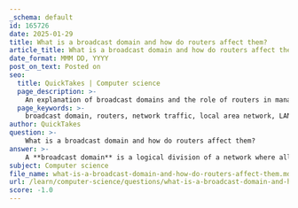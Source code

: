 ```yaml
---
_schema: default
id: 165726
date: 2025-01-29
title: What is a broadcast domain and how do routers affect them?
article_title: What is a broadcast domain and how do routers affect them?
date_format: MMM DD, YYYY
post_on_text: Posted on
seo:
  title: QuickTakes | Computer science
  page_description: >-
    An explanation of broadcast domains and the role of routers in managing them, focusing on how routers separate networks and control broadcast message propagation.
  page_keywords: >-
    broadcast domain, routers, network traffic, local area network, LAN, broadcast messages, network management, traffic control, network segmentation, security
author: QuickTakes
question: >-
    What is a broadcast domain and how do routers affect them?
answer: >-
    A **broadcast domain** is a logical division of a network where all devices can receive broadcast messages sent by any other device within that same domain. This means that if a device sends a broadcast message, all other devices within the same broadcast domain will receive it. Broadcast domains are crucial for understanding how network traffic is managed and how devices communicate within a network.\n\n**Routers** play a significant role in managing broadcast domains. Unlike switches, which propagate broadcast messages to all devices within the same local area network (LAN), routers do not forward broadcast messages. Each interface on a router connects to a separate broadcast domain. Therefore, when a router connects two different networks, it effectively creates two distinct broadcast domains. This separation prevents broadcasts from one network from affecting the other, which can help reduce unnecessary traffic and improve overall network performance.\n\nFor example, if you have two networks connected by a router, any broadcast sent from a device in the first network will not be received by devices in the second network. This capability is essential for managing network traffic, enhancing security, and improving performance by limiting the scope of broadcast traffic.\n\nIn summary, broadcast domains are defined by the ability of devices to receive broadcast messages, and routers are critical in segmenting these domains to control and manage network traffic effectively.
subject: Computer science
file_name: what-is-a-broadcast-domain-and-how-do-routers-affect-them.md
url: /learn/computer-science/questions/what-is-a-broadcast-domain-and-how-do-routers-affect-them
score: -1.0
---
```


&nbsp;